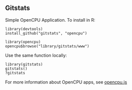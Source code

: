 Gitstats
--------

Simple OpenCPU Application. To install in R:

    library(devtools)
    install_github("gitstats", "opencpu")

    library(opencpu)
    opencpu$browse("library/gitstats/www")

Use the same function locally:

    library(gitstats)
    gitstats()
    ?gitstats

For more information about OpenCPU apps, see [opencpu.js](https://github.com/jeroenooms/opencpu.js#readme)

